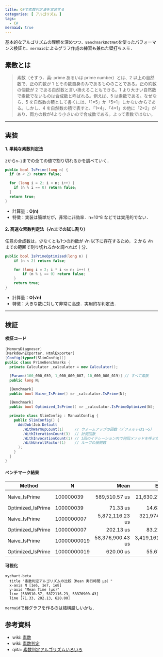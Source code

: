```yaml
---
title: C#で素数判定法を実装する
categories: [ アルゴリズム ]
tags:
  - C#
mermaid: true
---
```


基本的なアルゴリズムの理解を深めつつ、`BenchmarkDotNet`を使ったパフォーマンス検証と、`mermaid`によるグラフ作成の練習も兼ねた壁打ちメモ．

## 素数とは

> 素数（そすう、英: prime あるいは prime number）とは、2 以上の自然数で、正の約数が 1 とその数自身のみであるもののことである。正の約数の個数が 2 である自然数と言い換えることもできる。1 より大きい自然数で素数でないものは合成数と呼ばれる。例えば、5 は素数である。なぜなら、5 を自然数の積として書くには、「1×5」か「5×1」しかないからである。しかし、4 を自然数の積で表すと、「1×4」、「4×1」の他に「2×2」があり、両方の数が4より小さいので合成数である。よって素数ではない。

---

## 実装

#### 1. 単純な素数判定法

`2`から`n-1`までの全ての値で割り切れるかを調べていく．

```cs
public bool IsPrime(long n) {
  if (n < 2) return false;

  for (long i = 2; i < n; i++) {
    if (n % i == 0) return false;
  }
  return true;
}
```

- 計算量：**O(n)**
- 特徴：実装は簡単だが，非常に非効率．n=10^8 などでは実用的でない．


#### 2. 高速な素数判定法（√nまでの試し割り）

任意の合成数は，少なくとも1つの約数が √n 以下に存在するため，
2 から √n までの範囲で割り切れるかを調べれば十分．

```cs
public bool IsPrimeOptimized(long n) {
    if (n < 2) return false;

    for (long i = 2; i * i <= n; i++) {
        if (n % i == 0) return false;
    }
    return true;
}
```

- 計算量：**O(√n)**
- 特徴：大きな数に対して非常に高速．実用的な判定法．

---

## 検証

#### 検証コード

```cs
[MemoryDiagnoser]
[MarkdownExporter, HtmlExporter]
[Config(typeof(SlimConfig))]
public class PrimeBenchmarks {
  private Calculator _calculator = new Calculator();

  [Params(100_000_039, 1_000_000_007, 10_000_000_019)] // すべて素数
  public long N;

  [Benchmark]
  public bool Naive_IsPrime() => _calculator.IsPrime(N);

  [Benchmark]
  public bool Optimized_IsPrime() => _calculator.IsPrimeOptimized(N);

  private class SlimConfig : ManualConfig {
    public SlimConfig() {
      AddJob(Job.Default
        .WithWarmupCount(1)     // ウォームアップの回数（デフォルトは1〜5）
        .WithIterationCount(3)  // 計測回数
        .WithInvocationCount(1) // 1回のイテレーション内で何回メソッドを呼ぶか。
        .WithUnrollFactor(1)    // ループの展開数
      );
    }
  }
}
```

#### ベンチマーク結果

| Method            | N           |             Mean |           Error |         StdDev |
| ----------------- | ----------- | ---------------: | --------------: | -------------: |
| Naive_IsPrime     | 100000039   |    589,510.57 us |    21,630.27 us |   1,185.628 us |
| Optimized_IsPrime | 100000039   |         71.33 us |        14.63 us |       0.802 us |
| Naive_IsPrime     | 1000000007  |  5,872,116.23 us |   321,974.50 us |  17,648.509 us |
| Optimized_IsPrime | 1000000007  |        202.13 us |        83.21 us |       4.561 us |
| Naive_IsPrime     | 10000000019 | 58,376,900.43 us | 3,419,161.02 us | 187,415.754 us |
| Optimized_IsPrime | 10000000019 |        620.00 us |        55.67 us |       3.051 us |


#### 可視化

```mermaid
xychart-beta
  title "素数判定アルゴリズムの比較（Mean 実行時間 μs）"
  x-axis N [1e6, 1e7, 1e8]
  y-axis "Mean Time (μs)"
  line [589510.57, 5872116.23, 58376900.43]
  line [71.33, 202.13, 620.00]
```

`mermaid`で棒グラフを作るのは結構厳しいかも．


## 参考資料
- wiki: [素数](https://ja.wikipedia.org/wiki/%E7%B4%A0%E6%95%B0)
- wiki: [素数判定](https://ja.wikipedia.org/wiki/%E7%B4%A0%E6%95%B0%E5%88%A4%E5%AE%9A)
- qiita: [素数判定アルゴリズムいろいろ](https://qiita.com/ppza53893/items/e0f464340d6f97760cd5)